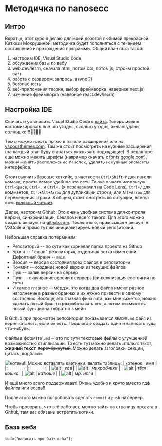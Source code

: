 # Методичка по nanosecc

## Интро

Вкратце, этот курс я делаю для моей дорогой любимой прекрасной Катюши Мокрушиной, методичка будет пополняться с течением составления и прохождения программы. Общий план пока такой:

1. настроим IDE, Visual Studio Code
2. обсуждение базы по вебу
3. web.dev/learn, сначала html, потом css, потом js, строим простой сайт
4. работа с сервером, запросы, async(?)
5. безопасность
6. веб-приложения теория, выбор фреймворка (наверное next.js)
7. изучение фреймворка (наверное react.dev/learn)

## Настройка IDE

Скачать и установить Visual Studio Code с [сайта](https://code.visualstudio.com). Теперь можно кастомизировать всё что угодно, сколько угодно, желаю удачи солнышко!!!:kiss::kiss::kiss::kiss:

Темы можно искать прямо в панели расширений или на [vscodethemes.com](https://vscodethemes.com). Там же стоит посмотреть на нужные расширения (на каждый этап буду стараться указывать подходящие). В редакторе ещё можно менять шрифты (например скачать с [fonts.google.com](https://fonts.google.com)), можно менять расположение панелек, удалять ненужные элементы интерфейса.

Стоит выучить базовые хоткийс, в частности `Ctrl+Shift+P` для панели команд, просто самое удобное что есть. Также я часто использую `Ctrl+Space`, `Ctrl+.` и `Ctrl+,` (я переназначил на Code Lens), `Ctrl+/` для комментов, `Ctrl+Alt+Arrow` для дупликации строки, или `Alt+Arrow` для перемещения строки. В общем, стоит смотреть по ситуации, всегда есть [полезный читщит](https://code.visualstudio.com/shortcuts/keyboard-shortcuts-windows.pdf).

Далее, настроим Github. Это очень удобная система для контроля версий, синхронизации, бэкапов и всего такого. Для этого можно создать аккаунт на [github.com](https://github.com). После этого, привязываем аккаунт к VSCode и прямо тут же инициализируем новый репозиторий.

Небольшая справка по терминам:

- Репозиторий -- по сути как корневая папка проекта на Github
- Бранч -- "канал" репозитория, отдельная ветка изменений. Дефолтный бранч -- `main`.
- Версия -- версия состояния всех файлов в репозитории
- Коммит -- создание новой версии из текущих файлов
- Пуш -- залив версии на сервер
- Пулл -- скачивание версии с сервера (синхронизация состояния по сути)
- И самое главное -- мёрдж, это когда два файла имеют разное наполнение в разных бранчах и их нужно привести к одному состоянию. Вообще, это главная фича гита, как мне кажется, можно сделать новый бранч и разрабатывать его, а потом совместить новый функционал обратно в мейн

В Github при просмотре репозитория показывается `README.md` файл из корня каталога, если он есть. Предлагаю создать один и написать туда что-нибудь.

Файлы в формате `.md` -- это по сути текстовые файлы с улучшенной возможностью стиллизации. То есть тут можно делать _италикс_ текст, **жирный текст**, ~~перечёркнутый~~. Можно делать заголовки, секции, цитаты, кодблоки. 
<!-- https://catpics.lol/api/cats.getFeed?batch=1&input=%7B%220%22:%7B%22json%22:%7B%22pageSize%22:1,%22seed%22:%22meo%22,%22cursor%22:3,%22direction%22:%22forward%22%7D%7D%7D -->

![котики!!](https://catpics.lol/_next/image?url=%2Fcat%2Fe99b1906191fb5d851cb375681ddd1c319532067a5a0179f28bda26eb10d535c.webp&w=640&q=45)
Можно вставлять картинки, делать таблицы:
| котёнок | имя |
|:---------:|:--------:|
| ![alt](https://spec.tass.ru/geroi-multfilmov/images/common/kitten-woof.svg) | _гав_ |
| ![alt](https://yac-wh-sb-prod-s3-media-07001.storage.yandexcloud.net/media/images/shutterstock_1979695550.max-2880x1820.format-jpeg.jpg) | _микробчики_ |
| ![alt](https://lh4.googleusercontent.com/proxy/w0LM2Z5BhsdsXeZCohBc63grvnuJ5jSuOv-EdpFT9bl3LKx1UI5PwUX6P9n0bIn0nHwLB8As7-onaW54fTsOpx_VVw) | _тётя кошка_ |
| ![alt](https://i.imgur.com/0ue5LU9.jpeg) | _катюша_ |
| ![alt](https://catpics.lol/_next/image?url=%2Fcat%2Fa3a172aebcd4a680d88483be6aa4b045af5d42d252e64aca2be924b64e50bed2.webp&w=640&q=45) | _мр. иппи_ |

И ещё много всего поддерживает! Очень удобно и круто вместо пдф файлов или ворда!!

После этого можно попробовать сделать `commit` и `push` на сервер. 

Чтобы проверить, что всё работает, можно зайти на страницу проекта в Github, там вас обязаны встретить котики.

## База веба
`todo("написать про базу веба");`

<!-- # Download and install Chocolatey:
powershell -c "irm https://community.chocolatey.org/install.ps1|iex"

# Download and install Node.js:
choco install nodejs-lts --version="24"

# Verify the Node.js version:
node -v # Should print "v24.3.0".

# Verify npm version:
npm -v # Should print "11.4.2". -->
